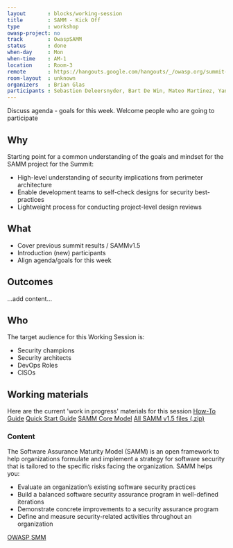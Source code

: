 ```yaml
---
layout       : blocks/working-session
title        : SAMM - Kick Off
type         : workshop
owasp-project: no
track        : OwaspSAMM
status       : done
when-day     : Mon
when-time    : AM-1
location     : Room-3
remote       : https://hangouts.google.com/hangouts/_/owasp.org/summit-room-3
room-layout  : unknown
organizers   : Brian Glas
participants : Sebastien Deleersnyder, Bart De Win, Mateo Martinez, Yan Kravchenko, Timo Pagel, Viktor Lindstrom, Don Gibson, Irene Michlin
---
```


Discuss agenda - goals for this week. Welcome people who are going to participate

## Why

Starting point for a common understanding of the goals and mindset for the SAMM project for the Summit:
- High-level understanding of security implications from perimeter architecture
- Enable development teams to self-check designs for security best-practices
- Lightweight process for conducting project-level design reviews

## What

- Cover previous summit results / SAMMv1.5
- Introduction (new) participants
- Align agenda/goals for this week

## Outcomes

...add content...

## Who

The target audience for this Working Session is:

- Security champions
- Security architects
- DevOps Roles
- CISOs


## Working materials

Here are the current 'work in progress' materials for this session 
<a href="https://www.owasp.org/images/3/30/SAMM_How_To_V1-5_FINAL.pdf">How-To Guide</a>
<a href="https://www.owasp.org/images/1/18/SAMM_Quick_Start_V1-5_FINAL.pdf">Quick Start Guide</a> 
<a href="https://www.owasp.org/images/6/6f/SAMM_Core_V1-5_FINAL.pdf">SAMM Core Model</a>
<a href="https://www.owasp.org/images/8/8d/OWASP_SAMM_v1.5.zip">All SAMM v1.5 files (.zip)</a>

### Content

The Software Assurance Maturity Model (SAMM) is an open framework to help organizations formulate and implement a strategy for software security that is tailored to the specific risks facing the organization. SAMM helps you:
- Evaluate an organization’s existing software security practices
- Build a balanced software security assurance program in well-defined iterations
- Demonstrate concrete improvements to a security assurance program
- Define and measure security-related activities throughout an organization

<a href="https://www.owasp.org/index.php/OWASP_SAMM_Project">OWASP SMM</a>
